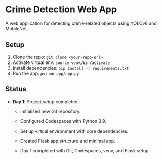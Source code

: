 # Crime Detection Web App

A web application for detecting crime-related objects using YOLOv8 and MobileNet.

## Setup
1. Clone the repo: `git clone <your-repo-url>`
2. Activate virtual env: `source venv/bin/activate`
3. Install dependencies: `pip install -r requirements.txt`
4. Run the app: `python app/app.py`

## Status
- **Day 1**: Project setup completed.
  - Initialized new Git repository.
  - Configured Codespaces with Python 3.9.
  - Set up virtual environment with core dependencies.
  - Created Flask app structure and minimal app.

  - Day 1 completed with Git, Codespaces, venv, and Flask setup.
